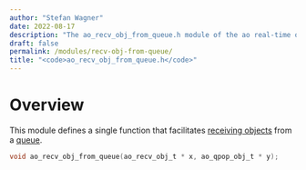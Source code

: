 ```yaml
---
author: "Stefan Wagner"
date: 2022-08-17
description: "The ao_recv_obj_from_queue.h module of the ao real-time operating system."
draft: false
permalink: /modules/recv-obj-from-queue/
title: "<code>ao_recv_obj_from_queue.h</code>"
---
```


# Overview

This module defines a single function that facilitates [receiving objects](recv-obj.md) from a [queue](queue4obj.md).

```c
void ao_recv_obj_from_queue(ao_recv_obj_t * x, ao_qpop_obj_t * y);
```
